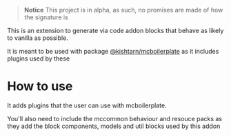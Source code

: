 > **Notice** This project is in alpha, as such, no promises are made of how the signature is


This is an extension to generate via code addon blocks that behave as likely to vanilla as possible.

It is meant to be used with package [@kishtarn/mcboilerplate](https://www.npmjs.com/package/@kishtarn/mcboilerplate) as it includes plugins used by these

# How to use

It adds plugins that the user can use with mcboilerplate.

You'll also need to include the mccommon behaviour and resouce packs as they add the block components, models and util blocks used by this addon



